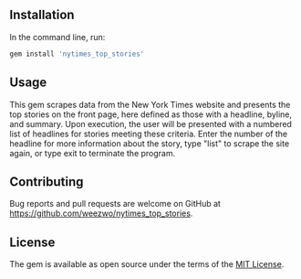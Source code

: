 ## Installation

In the command line, run:

```ruby
gem install 'nytimes_top_stories'
```

## Usage

This gem scrapes data from the New York Times website and presents the top stories
on the front page, here defined as those with a headline, byline, and summary.
Upon execution, the user will be presented with a numbered list of headlines for stories
meeting these criteria. Enter the number of the headline for more information
about the story, type "list" to scrape the site again, or type exit to terminate the program.

## Contributing

Bug reports and pull requests are welcome on GitHub at https://github.com/weezwo/nytimes_top_stories.

## License

The gem is available as open source under the terms of the [MIT License](http://opensource.org/licenses/MIT).
